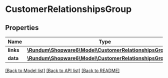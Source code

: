 # CustomerRelationshipsGroup

## Properties
Name | Type | Description | Notes
------------ | ------------- | ------------- | -------------
**links** | [**\Rundum\Shopware6\Model\CustomerRelationshipsGroupLinks**](CustomerRelationshipsGroupLinks.md) |  | [optional] 
**data** | [**\Rundum\Shopware6\Model\CustomerRelationshipsGroupData**](CustomerRelationshipsGroupData.md) |  | [optional] 

[[Back to Model list]](../../README.md#documentation-for-models) [[Back to API list]](../../README.md#documentation-for-api-endpoints) [[Back to README]](../../README.md)

